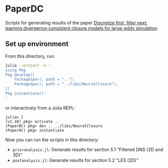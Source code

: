 # PaperDC

Scripts for generating results of the paper
[Discretize first, filter next: learning divergence-consistent closure models for large-eddy simulation](https://arxiv.org/abs/2403.18088).

## Set up environment

From this directory, run:

```sh
julia --project -e '
using Pkg
Pkg.develop([
    PackageSpec(; path = ".."),
    PackageSpec(; path = "../libs/NeuralClosure"),
])
Pkg.instantiate()'
'
```

or interactively from a Julia REPL:

```julia-repl
julia> ]
(v1.10) pkg> activate .
(PaperDC) pkg> dev .. ../libs/NeuralClosure
(PaperDC) pkg> instantiate
```

Now you can run the scripts in this directory:

- `prioranalysis.jl`: Generate results for section 5.1 "Filtered DNS (2D and 3D)"
- `postanalysis.jl`: Generate results for section 5.2 "LES (2D)"

